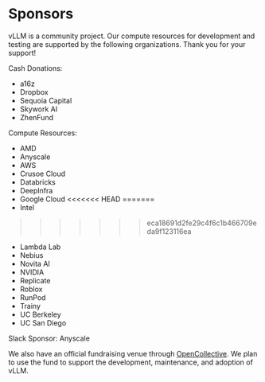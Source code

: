# Sponsors

vLLM is a community project. Our compute resources for development and testing are supported by the following organizations. Thank you for your support!

<!-- Note: Please sort them in alphabetical order. -->
<!-- Note: Please keep these consistent with README.md. -->

Cash Donations:

- a16z
- Dropbox
- Sequoia Capital
- Skywork AI
- ZhenFund

Compute Resources:

- AMD
- Anyscale
- AWS
- Crusoe Cloud
- Databricks
- DeepInfra
- Google Cloud
<<<<<<< HEAD
=======
- Intel
>>>>>>> eca18691d2fe29c4f6c1b466709eda9f123116ea
- Lambda Lab
- Nebius
- Novita AI
- NVIDIA
- Replicate
- Roblox
- RunPod
- Trainy
- UC Berkeley
- UC San Diego

Slack Sponsor: Anyscale

We also have an official fundraising venue through [OpenCollective](https://opencollective.com/vllm). We plan to use the fund to support the development, maintenance, and adoption of vLLM.
